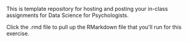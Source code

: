 This is template repository for hosting and posting your in-class assignments for Data Science for Psychologists.

Click the .rmd file to pull up the RMarkdown file that you'll run for this exercise.
